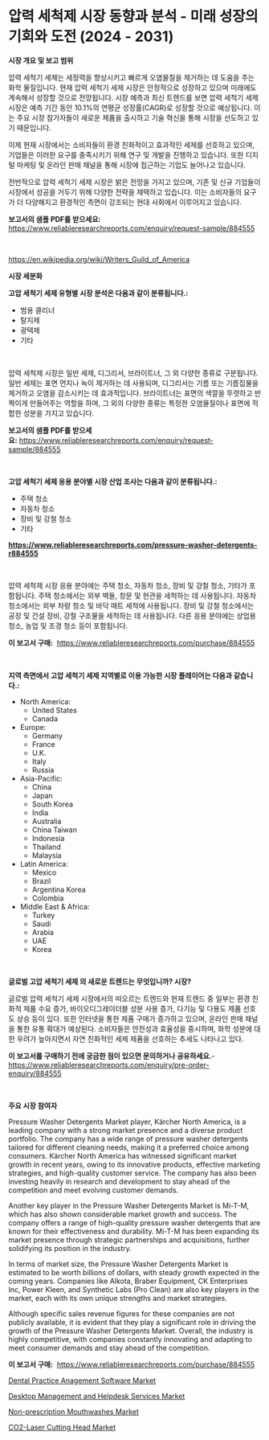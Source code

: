 <p><h1>압력 세척제 시장 동향과 분석 - 미래 성장의 기회와 도전 (2024 - 2031)</h1></p><p><strong>시장 개요 및 보고 범위</strong></p>
<p><p>압력 세척기 세제는 세정력을 향상시키고 빠르게 오염물질을 제거하는 데 도움을 주는 화학 물질입니다. 현재 압력 세척기 세제 시장은 안정적으로 성장하고 있으며 미래에도 계속해서 성장할 것으로 전망됩니다. 시장 예측과 최신 트렌드를 보면 압력 세척기 세제 시장은 예측 기간 동안 10.1%의 연평균 성장률(CAGR)로 성장할 것으로 예상됩니다. 이는 주요 시장 참가자들이 새로운 제품을 출시하고 기술 혁신을 통해 시장을 선도하고 있기 때문입니다.</p><p>이제 현재 시장에서는 소비자들이 환경 친화적이고 효과적인 세제를 선호하고 있으며, 기업들은 이러한 요구를 충족시키기 위해 연구 및 개발을 진행하고 있습니다. 또한 디지털 마케팅 및 온라인 판매 채널을 통해 시장에 접근하는 기업도 늘어나고 있습니다.</p><p>전반적으로 압력 세척기 세제 시장은 밝은 전망을 가지고 있으며, 기존 및 신규 기업들이 시장에서 성공을 거두기 위해 다양한 전략을 채택하고 있습니다. 이는 소비자들의 요구가 더 다양해지고 환경적인 측면이 강조되는 현대 사회에서 이루어지고 있습니다.</p></p>
<p><strong>보고서의 샘플 PDF를 받으세요:</strong> <a href="https://www.reliableresearchreports.com/enquiry/request-sample/884555">https://www.reliableresearchreports.com/enquiry/request-sample/884555</a></p>
<p>&nbsp;</p>
<p><a href="https://en.wikipedia.org/wiki/Writers_Guild_of_America">https://en.wikipedia.org/wiki/Writers_Guild_of_America</a></p>
<p><strong>시장 세분화</strong></p>
<p><strong>고압 세척기 세제 유형별 시장 분석은 다음과 같이 분류됩니다.:</strong></p>
<p><ul><li>범용 클리너</li><li>탈지제</li><li>광택제</li><li>기타</li></ul></p>
<p>&nbsp;</p>
<p><p>압력 세척제 시장은 일반 세제, 디그리서, 브라이트너, 그 외 다양한 종류로 구분됩니다. 일반 세제는 표면 먼지나 녹이 제거하는 데 사용되며, 디그리서는 기름 또는 기름집물을 제거하고 오염을 감소시키는 데 효과적입니다. 브라이트너는 표면의 색깔을 뚜렷하고 반짝이게 만들어주는 역할을 하며, 그 외의 다양한 종류는 특정한 오염물질이나 표면에 적합한 성분을 가지고 있습니다.</p></p>
<p><strong>보고서의 샘플 PDF를 받으세요:</strong>&nbsp;<a href="https://www.reliableresearchreports.com/enquiry/request-sample/884555">https://www.reliableresearchreports.com/enquiry/request-sample/884555</a></p>
<p>&nbsp;</p>
<p><strong> 고압 세척기 세제 응용 분야별 시장 산업 조사는 다음과 같이 분류됩니다.:</strong></p>
<p><ul><li>주택 청소</li><li>자동차 청소</li><li>장비 및 강철 청소</li><li>기타</li></ul></p>
<p><strong><a href="https://www.reliableresearchreports.com/pressure-washer-detergents-r884555">https://www.reliableresearchreports.com/pressure-washer-detergents-r884555</a></strong></p>
<p>&nbsp;</p>
<p><p>압력 세척제 시장 응용 분야에는 주택 청소, 자동차 청소, 장비 및 강철 청소, 기타가 포함됩니다. 주택 청소에서는 외부 벽돌, 창문 및 현관을 세척하는 데 사용됩니다. 자동차 청소에서는 외부 차량 청소 및 바닥 매트 세척에 사용됩니다. 장비 및 강철 청소에서는 공장 및 건설 장비, 강철 구조물을 세척하는 데 사용됩니다. 다른 응용 분야에는 상업용 청소, 농업 및 조경 청소 등이 포함됩니다.</p></p>
<p><strong>이 보고서 구매:</strong>&nbsp; <a href="https://www.reliableresearchreports.com/purchase/884555">https://www.reliableresearchreports.com/purchase/884555</a></p>
<p>&nbsp;</p>
<p><strong>지역 측면에서 고압 세척기 세제 지역별로 이용 가능한 시장 플레이어는 다음과 같습니다.:</strong></p>
<p><ul>
    <li>
        North America:
        <ul>
            <li>United States</li>
            <li>Canada</li>
        </ul>
    </li>
    <li>
        Europe:
        <ul>
            <li>Germany</li>
            <li>France</li>
            <li>U.K.</li>
            <li>Italy</li>
            <li>Russia</li>
        </ul>
    </li>
    <li>
        Asia-Pacific:
        <ul>
            <li>China</li>
            <li>Japan</li>
            <li>South Korea</li>
            <li>India</li>
            <li>Australia</li>
            <li>China Taiwan</li>
            <li>Indonesia</li>
            <li>Thailand</li>
            <li>Malaysia</li>
        </ul>
    </li>
    <li>
        Latin America:
        <ul>
            <li>Mexico</li>
            <li>Brazil</li>
            <li>Argentina Korea</li>
            <li>Colombia</li>
        </ul>
    </li>
    <li>
        Middle East & Africa:
        <ul>
            <li>Turkey</li>
            <li>Saudi</li>
            <li>Arabia</li>
            <li>UAE</li>
            <li>Korea</li>
        </ul>
    </li>
    </ul></p>
<p>&nbsp;</p>
<p><strong>글로벌 고압 세척기 세제 의 새로운 트렌드는 무엇입니까? 시장?</strong></p>
<p><p>글로벌 압력 세척기 세제 시장에서의 떠오르는 트렌드와 현재 트렌드 중 일부는 환경 친화적 제품 수요 증가, 바이오디그레이더블 성분 사용 증가, 다기능 및 다용도 제품 선호도 상승 등이 있다. 또한 인터넷을 통한 제품 구매가 증가하고 있으며, 온라인 판매 채널을 통한 유통 확대가 예상된다. 소비자들은 안전성과 효율성을 중시하며, 화학 성분에 대한 우려가 높아지면서 자연 친화적인 세제 제품을 선호하는 추세도 나타나고 있다.</p></p>
<p><strong>이 보고서를 구매하기 전에 궁금한 점이 있으면 문의하거나 공유하세요.</strong>- <a href="https://www.reliableresearchreports.com/enquiry/pre-order-enquiry/884555">https://www.reliableresearchreports.com/enquiry/pre-order-enquiry/884555</a></p>
<p>&nbsp;</p>
<p><strong>주요 시장 참여자</strong></p>
<p><p>Pressure Washer Detergents Market player, Kärcher North America, is a leading company with a strong market presence and a diverse product portfolio. The company has a wide range of pressure washer detergents tailored for different cleaning needs, making it a preferred choice among consumers. Kärcher North America has witnessed significant market growth in recent years, owing to its innovative products, effective marketing strategies, and high-quality customer service. The company has also been investing heavily in research and development to stay ahead of the competition and meet evolving customer demands.</p><p>Another key player in the Pressure Washer Detergents Market is Mi-T-M, which has also shown considerable market growth and success. The company offers a range of high-quality pressure washer detergents that are known for their effectiveness and durability. Mi-T-M has been expanding its market presence through strategic partnerships and acquisitions, further solidifying its position in the industry.</p><p>In terms of market size, the Pressure Washer Detergents Market is estimated to be worth billions of dollars, with steady growth expected in the coming years. Companies like Alkota, Braber Equipment, CK Enterprises Inc, Power Kleen, and Synthetic Labs (Pro Clean) are also key players in the market, each with its own unique strengths and market strategies.</p><p>Although specific sales revenue figures for these companies are not publicly available, it is evident that they play a significant role in driving the growth of the Pressure Washer Detergents Market. Overall, the industry is highly competitive, with companies constantly innovating and adapting to meet consumer demands and stay ahead of the competition.</p></p>
<p><strong>이 보고서 구매:</strong>&nbsp;&nbsp;<a href="https://www.reliableresearchreports.com/purchase/884555">https://www.reliableresearchreports.com/purchase/884555</a></p>
<p><p><a href="https://issuu.com/reportprime-2/docs/dental-practice-anagement-software-market-size-203">Dental Practice Anagement Software Market</a></p><p><a href="https://issuu.com/reportprime-2/docs/desktop-management-and-helpdesk-services-market-si">Desktop Management and Helpdesk Services Market</a></p><p><a href="https://github.com/zmnbyevx75/Market-Research-Report-List-1/blob/main/non-prescription-mouthwashes-market.md">Non-prescription Mouthwashes Market</a></p><p><a href="https://medium.com/@marilynfhghoster53/insights-into-co2-laser-cutting-head-market-share-and-competitive-landscape-for-period-from-2024-to-6cfc0b6c1a31">CO2-Laser Cutting Head Market</a></p></p>